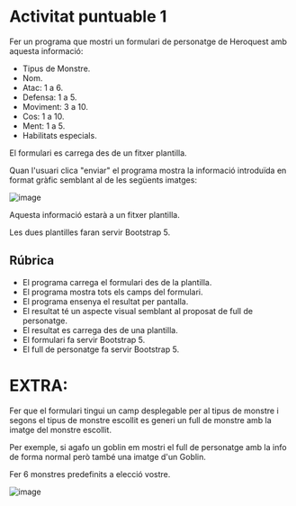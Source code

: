 # Activitat puntuable 1

Fer un programa que mostri un formulari de personatge de Heroquest amb aquesta informació:

- Tipus de Monstre.
- Nom.
- Atac: 1 a 6.
- Defensa: 1 a 5.
- Moviment: 3 a 10.
- Cos: 1 a 10.
- Ment: 1 a 5.
- Habilitats especials.

El formulari es carrega des de un fitxer plantilla.

Quan l'usuari clica "enviar" el programa mostra la informació introduïda en format gràfic semblant al de les següents imatges:

![image](https://github.com/user-attachments/assets/7eaf2903-6d69-4986-a5c3-c3421d9a8d73)

Aquesta informació estarà a un fitxer plantilla.

Les dues plantilles faran servir Bootstrap 5.

## Rúbrica

- El programa carrega el formulari des de la plantilla.
- El programa mostra tots els camps del formulari.
- El programa ensenya el resultat per pantalla.
- El resultat té un aspecte visual semblant al proposat de full de personatge.
- El resultat es carrega des de una plantilla.
- El formulari fa servir Bootstrap 5.
- El full de personatge fa servir Bootstrap 5.

# EXTRA:

Fer que el formulari tingui un camp desplegable per al tipus de monstre i segons el tipus de monstre escollit es generi un full de monstre amb la imatge del monstre escollit.

Per exemple, si agafo un goblin em mostri el full de personatge amb la info de forma normal però també una imatge d'un Goblin.

Fer 6 monstres predefinits a elecció vostre.

![image](https://github.com/user-attachments/assets/5f5e1ca7-dacd-4ee4-8cb1-f4f9cabc24a0)

